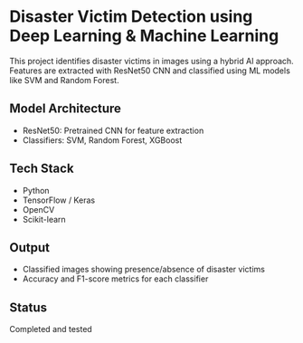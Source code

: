 # Disaster Victim Detection using Deep Learning & Machine Learning

This project identifies disaster victims in images using a hybrid AI approach. Features are extracted with ResNet50 CNN and classified using ML models like SVM and Random Forest.

## Model Architecture
- ResNet50: Pretrained CNN for feature extraction
- Classifiers: SVM, Random Forest, XGBoost

## Tech Stack
- Python
- TensorFlow / Keras
- OpenCV
- Scikit-learn

## Output
- Classified images showing presence/absence of disaster victims
- Accuracy and F1-score metrics for each classifier

## Status
Completed and tested

